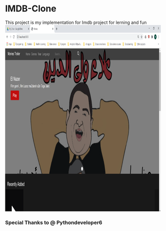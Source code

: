 # IMDB-Clone
This project is my implementation for Imdb project for lerning and fun
<img src = https://github.com/depo-egy/Imdb-clone/blob/master/Capture.PNG alt="A snapshot for the project" width="1000" height="600">


### Special Thanks to @	Pythondeveloper6
